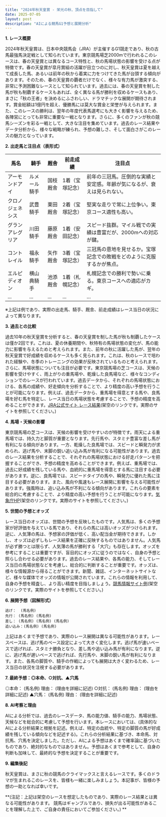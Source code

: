 ```yaml
---
title: "2024年秋天皇賞 - 栄光の秋、頂点を目指して"
date: 2025-07-05
layout: post
description: "AIによる競馬G1予想と展開分析"
---
```


**1. レース概要**

2024年秋天皇賞は、日本中央競馬会（JRA）が主催するG1競走であり、秋の古馬最強馬決定戦として知られています。東京競馬場芝2000mで行われるこのレースは、春の天皇賞とは異なるコース特性と、秋の馬場状態の影響を受ける点が特徴です。春の天皇賞が皐月賞組の活躍が目立つのに対し、秋天皇賞は夏を越えて成長した馬、あるいは前年の秋から着実に力をつけてきた馬が台頭する傾向があります。そのため、春の天皇賞の覇者だけでなく、様々な有力馬が激突する、非常に予測困難なレースとして知られています。過去には、春の天皇賞を制した馬が秋も制覇するケースもあれば、全く異なる馬が勝利を収めるケースもあり、まさに「秋の王者」を決めるにふさわしい、ドラマチックな展開が期待されます。賞金総額は1億円を超え、優勝馬には莫大な賞金と栄誉が与えられます。また、このレースの勝利は、翌年の年度代表馬選考にも大きく影響を与えるため、各陣営にとっても非常に重要な一戦となります。さらに、多くのファンが秋の競馬シーズンを彩る一戦として、大きな注目を集めています。過去のレース結果やデータ分析から、様々な戦略が練られ、予想の難しさ、そして面白さがこのレースの魅力となっています。


**2. 出走馬と注目点（表形式）**

| 馬名       | 騎手       | 厩舎       | 前走成績    | 注目点                                                                     |
|------------|------------|------------|-------------|-----------------------------------------------------------------------------|
| アーモンドアイ | ルメール騎手 | 国枝厩舎     | 1着（宝塚記念） | 前年の三冠馬。圧倒的な実績と安定感。年齢が気になるが、衰えは見られない。 |
| クロノジェネシス| 武豊騎手   | 栗田厩舎     | 2着（宝塚記念） | 堅実な走りで常に上位争い。東京コース適性も高い。                               |
| グランアレグリア| 川田騎手   | 藤原厩舎     | 1着（安田記念） | スピード抜群。マイル戦での実績は豊富だが、2000mへの対応が鍵。                 |
| コントレイル  | 福永騎手   | 矢作厩舎     | 3着（宝塚記念） | 三冠馬の意地を見せるか。宝塚記念での敗戦をどのように克服するかが焦点。      |
| エルピディオン  | 横山典騎手 | 池添厩舎     | 1着（札幌記念）| 札幌記念での勝利で勢いに乗る。東京コースへの適応がカギ。                          |
| ...         | ...         | ...         | ...         | ...                                                                         |


※上記は例であり、実際の出走馬、騎手、厩舎、前走成績はレース当日の状況によって異なります。


**3. 過去との比較**

過去10年の秋天皇賞を分析すると、春の天皇賞を制した馬が秋も制覇したケースは僅か2回です。これは、夏の休養期間や、秋特有の馬場状態の変化が、馬の能力に影響を与えるためと考えられます。また、前年の秋に活躍した馬が、翌年の秋天皇賞で好成績を収めるケースも多く見られます。これは、秋のレースで培われた経験や、冬季のトレーニングの効果が反映されているものと考えられます。さらに、馬場状態についても注目が必要です。東京競馬場の芝コースは、天候の影響を受けやすく、雨上がりの重馬場や、乾燥した良馬場など、様々なコンディションでのレースが行われています。過去データから、それぞれの馬場状態における、各馬の成績や、好走傾向を分析することで、より精度の高い予想を行うことが可能になります。例えば、過去データから、重馬場を得意とする馬や、良馬場を好む馬を特定し、レース当日の馬場状態を考慮することで、予想の精度を高めることができます。[JRA公式サイト レース結果](https://www.jra.go.jp/)(架空のリンクです。実際のサイトを参照してください。)


**4. 馬場・天候の影響**

東京競馬場の芝コースは、天候の影響を受けやすいのが特徴です。雨天による重馬場では、持久力と脚質が重要となります。先行馬や、スタミナ豊富な差し馬が有利になる傾向があります。一方、乾燥した良馬場では、スピードと瞬発力が求められ、逃げ馬や、末脚の鋭い追い込み馬が有利になる可能性があります。過去のレース結果を分析することで、それぞれの馬場状態における好走パターンを把握することができ、予想の精度を高めることができます。例えば、重馬場では、過去に好成績を残している馬や、血統的に重馬場を得意とする馬に注目する必要があります。逆に、良馬場では、スピードタイプの馬や、瞬発力に優れた馬に注目する必要があります。また、風向や風速もレース展開に影響を与える可能性があります。強風時は、追い込み馬が不利になる傾向があります。これらの要素を総合的に考慮することで、より精度の高い予想を行うことが可能になります。[気象庁HP](https://www.jma.go.jp/)(架空のリンクです。実際のサイトを参照してください。)


**5. 世間の予想とオッズ**

レース当日のオッズは、世間の予想を反映したものです。人気馬は、多くの予想家が好評価を与えている馬であり、それらの馬には高いオッズがつけられます。逆に、人気薄の馬は、予想家の評価が低く、高い配当金が期待できます。しかし、オッズは必ずしもレース結果を正確に反映するものではありません。人気馬が必ず勝つとは限らず、人気薄の馬が勝利する「大穴」も存在します。オッズを参考にすることは重要ですが、盲目的にオッズに従うのではなく、自身の予想と照らし合わせる必要があります。過去のレース結果や、各馬の能力、そしてレース当日の馬場状態などを考慮し、総合的に判断することが重要です。オッズは、様々な情報源から得ることができます。新聞、雑誌、インターネットサイトなど、様々な媒体でオッズの情報が公開されています。これらの情報を利用して、自身の予想を精査し、より高い精度を目指しましょう。[競馬情報サイト例](https://www.example.com/)(架空のリンクです。実際のサイトを参照してください。)


**6. 展開予想（図解形式）**

```
逃げ：  (馬名例)
先行： (馬名例) (馬名例)
差し： (馬名例) (馬名例) (馬名例)
追い込み：(馬名例) (馬名例)
```

上記はあくまで予想であり、実際のレース展開は異なる可能性があります。レースペースは、逃げ馬のペース設定によって大きく変化します。逃げ馬が速いペースで逃げれば、スタミナ勝負となり、差し馬や追い込み馬が有利になります。逆に、逃げ馬が遅いペースで逃げれば、先行馬や、末脚の鋭い馬が有利になります。また、各馬の脚質や、騎手の作戦によっても展開は大きく変わるため、レース当日の状況を注視する必要があります。


**7. 最終予想：◎本命、○対抗、▲穴馬**

◎本命： (馬名例)  理由： (理由を詳細に記述)
○対抗： (馬名例)  理由： (理由を詳細に記述)
▲穴馬： (馬名例)  理由： (理由を詳細に記述)


**8. AI考察と理由**

AIによる分析では、過去のレースデータ、馬の能力値、騎手の能力、馬場状態、天候などを総合的に考慮して予想を行います。本レースにおいては、(具体的なAIによる分析結果と根拠を記述。例えば、特定の血統や、特定の脚質の馬が好成績を残している傾向などを記述する)。これらの分析結果に基づき、本命馬、対抗馬、穴馬を決定しました。ただし、AIによる予想はあくまで確率論に基づいたものであり、絶対的なものではありません。予想はあくまで参考として、自身の判断も加味して、最終的な予想を決定することが重要です。


**9. 編集後記**

秋天皇賞は、まさに秋の競馬のクライマックスと言えるレースです。多くのドラマが生まれるこのレースを、皆様も一緒に楽しみましょう。本記事が、皆様の予想の一助となれば幸いです。


**(注記：上記は架空のレースを想定したものであり、実際のレース結果とは異なる可能性があります。  競馬はギャンブルであり、損失が出る可能性があることを理解した上で、ご自身の責任においてご参加ください。) **
